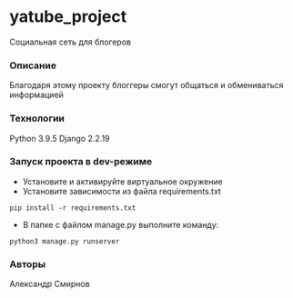 # yatube_project
Социальная сеть для блогеров
### Описание
Благодаря этому проекту блоггеры смогут общаться и обмениваться информацией
### Технологии
Python 3.9.5
Django 2.2.19
### Запуск проекта в dev-режиме
- Установите и активируйте виртуальное окружение
- Установите зависимости из файла requirements.txt
```
pip install -r requirements.txt
``` 
- В папке с файлом manage.py выполните команду:
```
python3 manage.py runserver
```
### Авторы
Александр Смирнов
